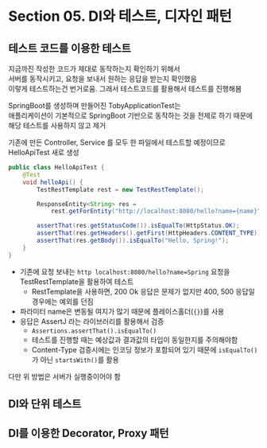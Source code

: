# Section 05. DI와 테스트, 디자인 패턴

## 테스트 코드를 이용한 테스트

지금까진 작성한 코드가 제대로 동작하는지 확인하기 위해서  
서버를 동작시키고, 요청을 보내서 원하는 응답을 받는지 확인했음  
이렇게 테스트하는건 번거로움. 그래서 테스트코드를 활용해서 테스트를 진행해봄

SpringBoot를 생성하며 만들어진 TobyApplicationTest는  
애플리케이션이 기본적으로 SpringBoot 기반으로 동작하는 것을 전제로 하기 때문에 해당 테스트를 사용하지 않고 제거

기존에 만든 Controller, Service 를 모두 한 파일에서 테스트할 예정이므로 HelloApiTest 새로 생성

```java
public class HelloApiTest {
    @Test
    void helloApi() {
        TestRestTemplate rest = new TestRestTemplate();

        ResponseEntity<String> res =
            rest.getForEntity("http://localhost:8080/hello?name={name}", String.class, "Spring");

        assertThat(res.getStatusCode()).isEqualTo(HttpStatus.OK);
        assertThat(res.getHeaders().getFirst(HttpHeaders.CONTENT_TYPE)).startsWith(MediaType.TEXT_PLAIN_VALUE);
        assertThat(res.getBody()).isEqualTo("Hello, Spring!");
    }
}
```
- 기존에 요청 보내는 `http localhost:8080/hello?name=Spring` 요청을 TestRestTemplate을 활용하여 테스트
  - RestTemplate을 사용하면, 200 Ok 응답은 문제가 없지만 400, 500 응답일 경우에는 예외를 던짐
- 파라미터 name은 변동될 여지가 많기 때문에 플레이스홀더(`{}`)를 사용
- 응답은 AssertJ 라는 라이브러리를 활용해서 검증
  - `Assertions.assertThat().isEqualTo()`
  - 테스트를 진행할 때는 예상값과 결과값의 타입이 동일한지를 주의해야함
  - Content-Type 검증시에는 인코딩 정보가 포함되어 있기 때문에 `isEqualTo()`가 아닌 `startsWith()`를 활용

다만 위 방법은 서버가 실행중이어야 함

## DI와 단위 테스트

## DI를 이용한 Decorator, Proxy 패턴
